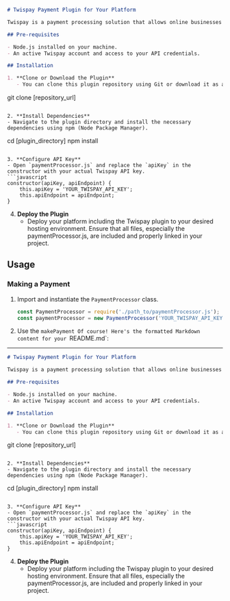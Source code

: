 ```markdown
# Twispay Payment Plugin for Your Platform

Twispay is a payment processing solution that allows online businesses to accept payments through a variety of methods. This plugin enables you to integrate Twispay's payment processing capabilities into your platform easily and efficiently.

## Pre-requisites

- Node.js installed on your machine.
- An active Twispay account and access to your API credentials.

## Installation

1. **Clone or Download the Plugin**
   - You can clone this plugin repository using Git or download it as a ZIP file.
   ```
   git clone [repository_url]
   ```

2. **Install Dependencies**
   - Navigate to the plugin directory and install the necessary dependencies using npm (Node Package Manager).
   ```
   cd [plugin_directory]
   npm install
   ```

3. **Configure API Key**
   - Open `paymentProcessor.js` and replace the `apiKey` in the constructor with your actual Twispay API key.
   ```javascript
   constructor(apiKey, apiEndpoint) {
       this.apiKey = 'YOUR_TWISPAY_API_KEY';
       this.apiEndpoint = apiEndpoint;
   }
   ```

4. **Deploy the Plugin**
   - Deploy your platform including the Twispay plugin to your desired hosting environment. Ensure that all files, especially the paymentProcessor.js, are included and properly linked in your project.

## Usage

### Making a Payment

1. Import and instantiate the `PaymentProcessor` class.
   ```javascript
   const PaymentProcessor = require('./path_to/paymentProcessor.js');
   const paymentProcessor = new PaymentProcessor('YOUR_TWISPAY_API_KEY', 'TWISPAY_API_ENDPOINT');
   ```

2. Use the `makePayment
Of course! Here's the formatted Markdown content for your `README.md`:

---

```markdown
# Twispay Payment Plugin for Your Platform

Twispay is a payment processing solution that allows online businesses to accept payments through a variety of methods. This plugin enables you to integrate Twispay's payment processing capabilities into your platform easily and efficiently.

## Pre-requisites

- Node.js installed on your machine.
- An active Twispay account and access to your API credentials.

## Installation

1. **Clone or Download the Plugin**
   - You can clone this plugin repository using Git or download it as a ZIP file.
   ```
   git clone [repository_url]
   ```

2. **Install Dependencies**
   - Navigate to the plugin directory and install the necessary dependencies using npm (Node Package Manager).
   ```
   cd [plugin_directory]
   npm install
   ```

3. **Configure API Key**
   - Open `paymentProcessor.js` and replace the `apiKey` in the constructor with your actual Twispay API key.
   ```javascript
   constructor(apiKey, apiEndpoint) {
       this.apiKey = 'YOUR_TWISPAY_API_KEY';
       this.apiEndpoint = apiEndpoint;
   }
   ```

4. **Deploy the Plugin**
   - Deploy your platform including the Twispay plugin to your desired hosting environment. Ensure that all files, especially the paymentProcessor.js, are included and properly linked in your project.
